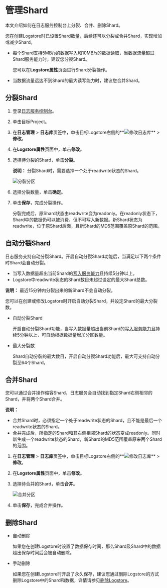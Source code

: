 # 管理Shard

本文介绍如何在日志服务控制台上分裂、合并、删除Shard。

您在创建Logstore时已设置Shard数量，后续还可以分裂或合并Shard，实现增加或减少Shard。

-   每个Shard支持5MB/s的数据写入和10MB/s的数据读取，当数据流量超过Shard服务能力时，建议您分裂Shard。

    您可以在**Logstore属性**页面进行Shard分裂操作。

-   当数据流量远达不到Shard的最大读写能力时，建议您合并Shard。

## 分裂Shard

1.  登录[日志服务控制台](https://sls.console.aliyun.com)。

2.  单击目标Project。

3.  在**日志管理** \> **日志库**页签中，单击目标Logstore右侧的**![修改日志库](https://static-aliyun-doc.oss-cn-hangzhou.aliyuncs.com/assets/img/zh-CN/0478559951/p52318.png)** \> **修改**。

4.  在**Logstore属性**页面中，单击**修改**。

5.  选择待分裂的Shard，单击**分裂**。

    **说明：** 分裂Shard时，需要选择一个处于readwrite状态的Shard。

    ![分裂分区](https://static-aliyun-doc.oss-cn-hangzhou.aliyuncs.com/assets/img/zh-CN/0167745951/p2594.png)

6.  选择分裂数量，单击**确定**。

7.  单击**保存**，完成分裂操作。

    分裂完成后，原Shard状态由readwrite变为readonly。在readonly状态下，Shard中的数据仍可以被消费，但不可写入新数据。新Shard状态为readwrite，位于原Shard后面，且新Shard的MD5范围覆盖原Shard的范围。


## 自动分裂Shard

日志服务支持自动分裂Shard。开启自动分裂Shard功能后，当满足以下两个条件时Shard会自动分裂。

-   当写入数据量超出当前Shard的[写入服务能力](/intl.zh-CN/产品简介/限制说明/数据读写.md)且持续5分钟以上。
-   Logstore中readwrite状态的Shard数目未超过设定的最大Shard总数。

**说明：** 最近15分钟内分裂出来的新Shard不会自动分裂。

您可以在创建或修改Logstore时开启自动分裂Shard，并设定Shard的最大分裂数。

-   自动分裂Shard

    开启自动分裂Shard功能，当写入数据量超出当前Shard的[写入服务能力](/intl.zh-CN/产品简介/限制说明/数据读写.md)且持续5分钟以上，可自动根据数据量增加分区数量。

-   最大分裂数

    Shard自动分裂的最大数目，开启自动分裂Shard功能后，最大可支持自动分裂至64个Shard。


## 合并Shard

您可以通过合并操作缩容Shard，日志服务会自动找到指定Shard右侧相邻的Shard，并将两个Shard合并。

**说明：**

-   合并Shard时，必须指定一个处于readwrite状态的Shard，且不能是最后一个readwrite状态的Shard。
-   合并完成后，所指定的Shard和其右侧相邻Shard的状态变成readonly。同时新生成一个readwrite状态的Shard，新Shard的MD5范围覆盖原来两个Shard的范围。

1.  在**日志管理** \> **日志库**页签中，单击目标Logstore右侧的**![修改日志库](https://static-aliyun-doc.oss-cn-hangzhou.aliyuncs.com/assets/img/zh-CN/0478559951/p52318.png)** \> **修改**。

2.  在**Logstore属性**页面中，单击**修改**。

3.  选择待合并的Shard，单击**合并**。

    ![合并分区](https://static-aliyun-doc.oss-cn-hangzhou.aliyuncs.com/assets/img/zh-CN/1167745951/p2596.png)

4.  单击**保存**，完成合并操作。


## 删除Shard

-   自动删除

    如果您在创建Logstore时设置了数据保存时间，那么Shard及Shard中的数据超出保存时间后会被自动删除。

-   手动删除

    如果您在创建Logstore时开启了永久保存，建议您通过删除Logstore的方式删除Logstore中的Shard和数据，详情请参见[删除Logstore](/intl.zh-CN/数据采集/准备工作/管理Logstore.md)。


